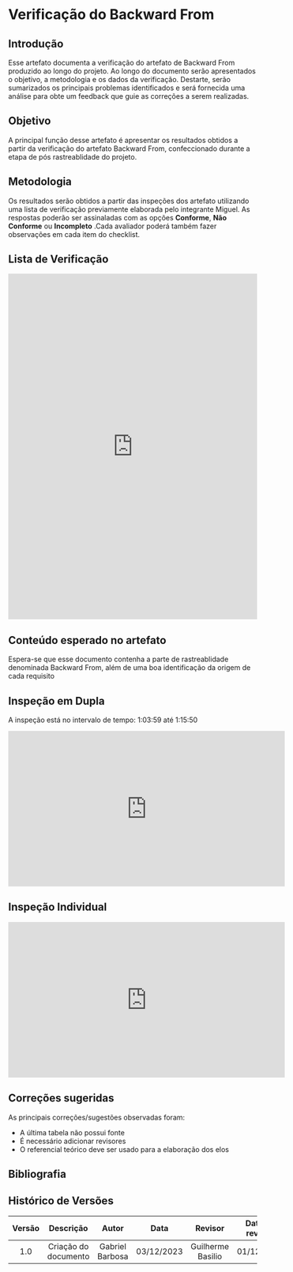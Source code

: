 # **Verificação do Backward From**

## **Introdução**

Esse artefato documenta a verificação do artefato de Backward From produzido ao longo do projeto. Ao longo do documento serão apresentados o objetivo, a metodologia e os dados da verificação. Destarte, serão sumarizados os principais problemas  identificados e será fornecida uma análise para obte um feedback que guie as correções a serem realizadas.

## **Objetivo**

A principal função desse artefato é apresentar os resultados obtidos a partir da verificação do artefato Backward From, confeccionado durante a etapa de pós rastreablidade do projeto.

## **Metodologia**

Os resultados serão obtidos a partir das inspeções dos artefato utilizando uma lista de verificação previamente elaborada pelo integrante Miguel. As respostas poderão ser assinaladas com as opções **Conforme**, **Não Conforme** ou **Incompleto** .Cada avaliador poderá também fazer observações em cada item do checklist.

## **Lista de Verificação**

<iframe src="https://docs.google.com/spreadsheets/d/e/2PACX-1vRCNyoZrr0ipXKdhcSYsW5_vAExZ4GaZ8mlkLZqjgnF9H0D7TYEyGbbGHYCwbYayjmg6RCvPlHhrsUG/pubhtml?widget=true&amp;headers=false"width="100%" height="700" frameborder="0" scrolling="no"></iframe>


## **Conteúdo esperado no artefato**
Espera-se que esse documento contenha a parte de rastreablidade denominada Backward From, além de uma boa identificação da origem de cada requisito

## **Inspeção em Dupla**

A inspeção está no intervalo de tempo: 1:03:59 até 1:15:50

<iframe width="560" height="315" src="https://www.youtube.com/embed/GLR9jE71kQ4" title="Inspeção em dupla guilherme-gabriel" frameborder="0" allow="accelerometer; autoplay; clipboard-write; encrypted-media; gyroscope; picture-in-picture; web-share" allowfullscreen></iframe>

## **Inspeção Individual** 

<iframe width="560" height="315" src="https://www.youtube.com/embed/NwVkQ-1Erm8" title="Inspeção individual  Backward From" frameborder="0" allow="accelerometer; autoplay; clipboard-write; encrypted-media; gyroscope; picture-in-picture; web-share" allowfullscreen></iframe>

## **Correções sugeridas**

As principais correções/sugestões observadas foram:

+ A última tabela não possui fonte
+ É necessário adicionar revisores
+ O referencial teórico deve ser usado para a elaboração dos elos

## **Bibliografia**


## **Histórico de Versões**

| Versão |          Descrição              |     Autor      |      Data      |   Revisor     |    Data de revisão    |  
|:------:|:-------------------------------:|:--------------:|:--------------:|:-------------:|:---------------------:|
|  1.0   | Criação do documento  |   Gabriel Barbosa   |   03/12/2023   | Guilherme Basilio |   01/12/2023  |
